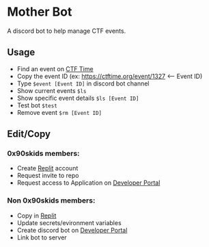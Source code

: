 # Mother Bot

A discord bot to help manage CTF events.


## Usage
- Find an event on [CTF Time](https://ctftime.org/)
- Copy the event ID (ex: https://ctftime.org/event/1327 <-- Event ID)
- Type `$event [Event ID]` in discord bot channel
- Show current events `$ls`
- Show specific event details `$ls [Event ID]`
- Test bot `$test`
- Remove event `$rm [Event ID]`


## Edit/Copy

### 0x90skids members:
- Create [Replit](https://replit.com/) account
- Request invite to repo
- Request access to Application on [Developer Portal](https://discord.com/developers/applications)



### Non 0x90skids members:
- Copy in [Replit](https://replit.com/)
- Update secrets/evironment variables
- Create discord bot on [Developer Portal](https://discord.com/developers/applications)
- Link bot to server